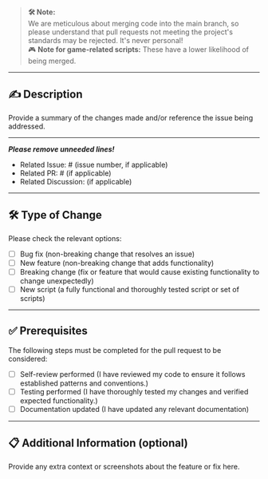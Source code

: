 > **🛠️ Note:**  
> We are meticulous about merging code into the main branch, so please understand that pull requests not meeting the project's standards may be rejected. It's never personal!  
> 🎮 **Note for game-related scripts:** These have a lower likelihood of being merged.

---

## ✍️ Description
Provide a summary of the changes made and/or reference the issue being addressed.

 

- - -
**_Please remove unneeded lines!_**
- Related Issue: # (issue number, if applicable)  
- Related PR: # (if applicable)  
- Related Discussion: []()(if applicable)  

---

## 🛠️ Type of Change
Please check the relevant options:  
- [ ] Bug fix (non-breaking change that resolves an issue)  
- [ ] New feature (non-breaking change that adds functionality)  
- [ ] Breaking change (fix or feature that would cause existing functionality to change unexpectedly)  
- [ ] New script (a fully functional and thoroughly tested script or set of scripts)  

---

## ✅ Prerequisites
The following steps must be completed for the pull request to be considered:  
- [ ] Self-review performed (I have reviewed my code to ensure it follows established patterns and conventions.)  
- [ ] Testing performed (I have thoroughly tested my changes and verified expected functionality.)  
- [ ] Documentation updated (I have updated any relevant documentation)

---

## 📋 Additional Information (optional)
Provide any extra context or screenshots about the feature or fix here.  

